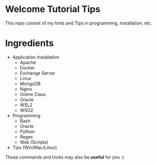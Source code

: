 # Welcome Tutorial Tips

This repo consist of my hints and Tips in programming, Installation, etc.


# Ingredients 

 - Application Installation
	 - Apache
	 - Docker
	 - Exchange Server
	 - Linux
	 - MongoDB
	 - Nginx
	 - Online Class
	 - Oracle
	 - WSL2
	 - WSO2
 - Programming
	 - Bash
	 - Oracle
	 - Python
	 - Regex
	 - Web (Scripts)
 - Tips (Win/Mac/Linux)

These commands and tricks may also be **useful** for you :)

